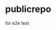 # publicrepo
for e2e test



























































































































































































































































































































































































































































































































































































































































































































































































































































































































































































































































































































































































































































































































































































































































































































































































































































































































































































































































































































































































































































































































































































































































